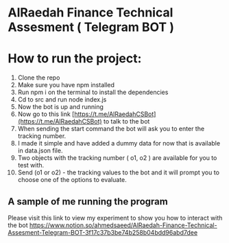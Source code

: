 # AlRaedah Finance Technical Assesment ( Telegram BOT )

# How to run the project:

1. Clone the repo
2. Make sure you have npm installed 
3. Run npm i on the terminal to install the dependencies
4. Cd to src and run node index.js
5. Now the bot is up and running
6. Now go to this link [https://t.me/AlRaedahCSBot](https://t.me/AlRaedahCSBot) to talk to the bot
7. When sending the start command the bot will ask you to enter the tracking number. 
8. I made it simple and have added a dummy data for now that is available in data.json file.
9. Two objects with the tracking number ( o1, o2 ) are available for you to test with.
10. Send (o1 or o2) - the tracking values to the bot and it will prompt you to choose one of the options to evaluate. 

## A sample of me running the program

Please visit this link to view my experiment to show you how to interact with the bot
https://www.notion.so/ahmedsaeed/AlRaedah-Finance-Technical-Assesment-Telegram-BOT-3f17c37b3be74b258b04bdd96abd7dee
